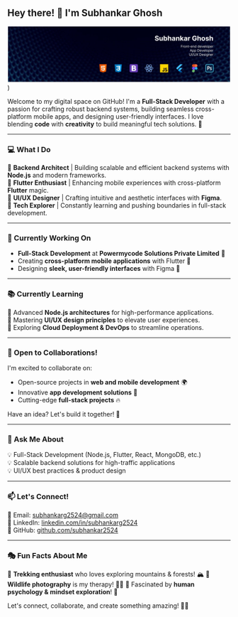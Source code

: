 ## Hey there! 👋 I'm Subhankar Ghosh
![Alt text](./1724133472297.jpg))

Welcome to my digital space on GitHub! I'm a **Full-Stack Developer** with a passion for crafting robust backend systems, building seamless cross-platform mobile apps, and designing user-friendly interfaces. I love blending **code** with **creativity** to build meaningful tech solutions. 🚀

---

### 💻 What I Do
🔹 **Backend Architect** | Building scalable and efficient backend systems with **Node.js** and modern frameworks.<br>
🔹 **Flutter Enthusiast** | Enhancing mobile experiences with cross-platform **Flutter** magic.<br>
🔹 **UI/UX Designer** | Crafting intuitive and aesthetic interfaces with **Figma**.<br>
🔹 **Tech Explorer** | Constantly learning and pushing boundaries in full-stack development.

---

### 🚀 Currently Working On
- **Full-Stack Development** at **Powermycode Solutions Private Limited** 🏢
- Creating **cross-platform mobile applications** with Flutter 📱
- Designing **sleek, user-friendly interfaces** with Figma 🎨

---

### 📚 Currently Learning
📌 Advanced **Node.js architectures** for high-performance applications.<br>
📌 Mastering **UI/UX design principles** to elevate user experiences.<br>
📌 Exploring **Cloud Deployment & DevOps** to streamline operations.

---

### 🤝 Open to Collaborations!
I'm excited to collaborate on:
- Open-source projects in **web and mobile development** 🌍
- Innovative **app development solutions** 📲
- Cutting-edge **full-stack projects** 🔥

Have an idea? Let's build it together! 🚀

---

### 💬 Ask Me About
💡 Full-Stack Development (Node.js, Flutter, React, MongoDB, etc.)<br>
💡 Scalable backend solutions for high-traffic applications<br>
💡 UI/UX best practices & product design

---

### 📫 Let's Connect!
📧 Email: [subhankarg2524@gmail.com](mailto:subhankarg2524@gmail.com)<br>
💼 LinkedIn: [linkedin.com/in/subhankarg2524](https://linkedin.com/in/subhankarg2524)<br>
🚀 GitHub: [github.com/subhankar2524](https://github.com/subhankar2524)

---

### 🎭 Fun Facts About Me
🎒 **Trekking enthusiast** who loves exploring mountains & forests! 🏔️
📸 **Wildlife photography** is my therapy! 🦉🐅
🧠 Fascinated by **human psychology & mindset exploration**! 🧩

Let's connect, collaborate, and create something amazing! 💙✨

